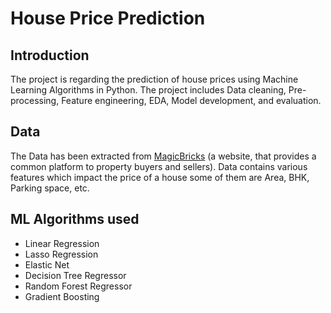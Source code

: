 # House Price Prediction
## Introduction
The project is regarding the prediction of house prices using Machine Learning Algorithms in Python. The project includes Data cleaning, Pre-processing, Feature engineering, EDA, Model development, and evaluation.

## Data
The Data has been extracted from [MagicBricks](https://www.magicbricks.com/) (a website, that provides a common platform to property buyers and sellers).
Data contains various features which impact the price of a house some of them are Area, BHK, Parking space, etc.

## ML Algorithms used
* Linear Regression
* Lasso Regression
* Elastic Net
* Decision Tree Regressor
* Random Forest Regressor
* Gradient Boosting
